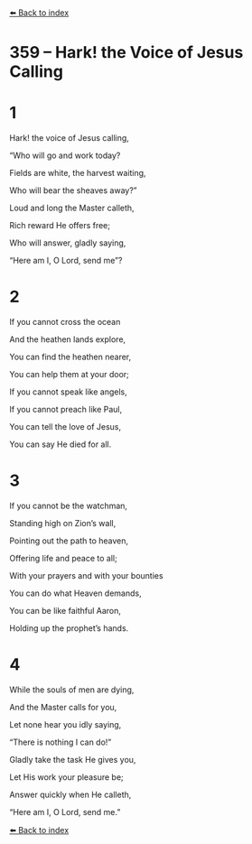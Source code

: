 [⬅️ Back to index](../README.md)

# 359 – Hark! the Voice of Jesus Calling





# 1

Hark! the voice of Jesus calling,

“Who will go and work today?

Fields are white, the harvest waiting,

Who will bear the sheaves away?”

Loud and long the Master calleth,

Rich reward He offers free;

Who will answer, gladly saying,

“Here am I, O Lord, send me”?



# 2

If you cannot cross the ocean

And the heathen lands explore,

You can find the heathen nearer,

You can help them at your door;

If you cannot speak like angels,

If you cannot preach like Paul,

You can tell the love of Jesus,

You can say He died for all.



# 3

If you cannot be the watchman,

Standing high on Zion’s wall,

Pointing out the path to heaven,

Offering life and peace to all;

With your prayers and with your bounties

You can do what Heaven demands,

You can be like faithful Aaron,

Holding up the prophet’s hands.



# 4

While the souls of men are dying,

And the Master calls for you,

Let none hear you idly saying,

“There is nothing I can do!”

Gladly take the task He gives you,

Let His work your pleasure be;

Answer quickly when He calleth,

“Here am I, O Lord, send me.”

[⬅️ Back to index](../README.md)
